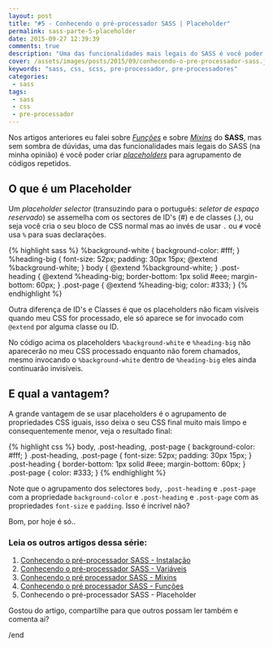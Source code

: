 ```yaml
---
layout: post
title: "#5 - Conhecendo o pré-processador SASS | Placeholder"
permalink: sass-parte-5-placeholder
date: 2015-09-27 12:39:39
comments: true
description: "Uma das funcionalidades mais legais do SASS é você poder criar placeholders para agrupamento de códigos repetidos"
cover: /assets/images/posts/2015/09/conhecendo-o-pre-processador-sass.jpg
keywords: "sass, css, scss, pre-processador, pre-processadores"
categories:
 - sass
tags:
 - sass
 - css
 - pre-processador
---
```


Nos artigos anteriores eu falei sobre _[Funções](/sass-parte-4-funcoes/)_ e sobre _[Mixins](/sass-parte-3-mixins/)_ do **SASS**, mas sem sombra de dúvidas, uma das funcionalidades mais legais do SASS (na minha opinião) é você poder criar _[placeholders](http://sass-lang.com/documentation/file.SASS_REFERENCE.html#placeholder_selectors_)_ para agrupamento de códigos repetidos.

## O que é um Placeholder

Um _placeholder selector_ (transuzindo para o português: _seletor de espaço reservado_) se assemelha com os sectores de ID's (#) e de classes (.), ou seja você cria o seu bloco de CSS normal mas ao invés de usar `.` ou `#` você usa `%` para suas declarações.

{% highlight sass %}
%background-white {
  background-color: #fff;
}
%heading-big {
  font-size: 52px;
  padding: 30px 15px;
  @extend %background-white;
}
body {
  @extend %background-white;
}
.post-heading {
  @extend %heading-big;
  border-bottom: 1px solid #eee;
  margin-bottom: 60px;
}
.post-page {
  @extend %heading-big;
  color: #333;
}
{% endhighlight %}

Outra diferença de ID's e Classes é que os placeholders não ficam visíveis quando meu CSS for processado, ele só aparece se for invocado com `@extend` por alguma classe ou ID.

No código acima os placeholders `%background-white` e `%heading-big` não aparecerão no meu CSS processado enquanto não forem chamados, mesmo invocando o `%background-white` dentro de `%heading-big` eles ainda continuarão invisíveis.

## E qual a vantagem?

A grande vantagem de se usar placeholders é o agrupamento de propriedades CSS iguais, isso deixa o seu CSS final muito mais limpo e consequentemente menor, veja o resultado final:

{% highlight css %}
body,
.post-heading,
.post-page {
  background-color: #fff;
}
.post-heading,
.post-page {
  font-size: 52px;
  padding: 30px 15px;
}
.post-heading {
  border-bottom: 1px solid #eee;
  margin-bottom: 60px;
}
.post-page {
  color: #333;
}
{% endhighlight %}

Note que o agrupamento dos selectores `body`, `.post-heading` e `.post-page` com a propriedade `background-color` e `.post-heading` e `.post-page` com as propriedades `font-size` e `padding`. Isso é incrível não?

Bom, por hoje é só..

### Leia os outros artigos dessa série:

 1. [Conhecendo o pré-processador SASS - Instalação](/conhecendo-o-pre-processador-sass-parte-1/)
 2. [Conhecendo o pré-processador SASS - Variáveis](/sass-variaveis-parte-2)
 3. [Conhecendo o pré processador SASS - Mixins](/sass-parte-3-mixins)
 4. [Conhecendo o pré processador SASS - Funções](/sass-parte-4-funcoes)
 5. Conhecendo o pré-processador SASS - Placeholder

Gostou do artigo, compartilhe para que outros possam ler também e comenta ai?

/end
